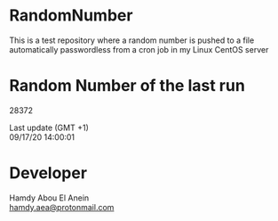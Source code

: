 # RandomNumber    
This is a test repository where a random number is pushed to a file automatically passwordless from a cron job in my Linux CentOS server    
# Random Number of the last run   
28372
      
Last update (GMT +1)    
09/17/20 14:00:01
# Developer    
Hamdy Abou El Anein   
hamdy.aea@protonmail.com
